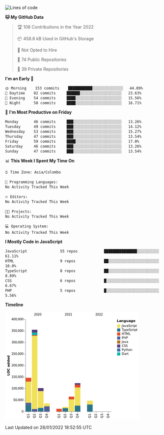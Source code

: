 
<!--START_SECTION:waka-->
![Lines of code](https://img.shields.io/badge/From%20Hello%20World%20I%27ve%20Written-905%20Thousand%20lines%20of%20code-blue)

**🐱 My GitHub Data** 

> 🏆 108 Contributions in the Year 2022
 > 
> 📦 458.8 kB Used in GitHub's Storage 
 > 
> 🚫 Not Opted to Hire
 > 
> 📜 74 Public Repositories 
 > 
> 🔑 39 Private Repositories  
 > 
**I'm an Early 🐤** 

```text
🌞 Morning    153 commits    ███████████░░░░░░░░░░░░░░   44.09% 
🌆 Daytime    82 commits     ██████░░░░░░░░░░░░░░░░░░░   23.63% 
🌃 Evening    54 commits     ████░░░░░░░░░░░░░░░░░░░░░   15.56% 
🌙 Night      58 commits     ████░░░░░░░░░░░░░░░░░░░░░   16.71%

```
📅 **I'm Most Productive on Friday** 

```text
Monday       46 commits     ███░░░░░░░░░░░░░░░░░░░░░░   13.26% 
Tuesday      49 commits     ███░░░░░░░░░░░░░░░░░░░░░░   14.12% 
Wednesday    53 commits     ███░░░░░░░░░░░░░░░░░░░░░░   15.27% 
Thursday     47 commits     ███░░░░░░░░░░░░░░░░░░░░░░   13.54% 
Friday       59 commits     ████░░░░░░░░░░░░░░░░░░░░░   17.0% 
Saturday     46 commits     ███░░░░░░░░░░░░░░░░░░░░░░   13.26% 
Sunday       47 commits     ███░░░░░░░░░░░░░░░░░░░░░░   13.54%

```


📊 **This Week I Spent My Time On** 

```text
⌚︎ Time Zone: Asia/Colombo

💬 Programming Languages: 
No Activity Tracked This Week

🔥 Editors: 
No Activity Tracked This Week

🐱‍💻 Projects: 
No Activity Tracked This Week

💻 Operating System: 
No Activity Tracked This Week

```

**I Mostly Code in JavaScript** 

```text
JavaScript               55 repos            ███████████████░░░░░░░░░░   61.11% 
HTML                     9 repos             ██░░░░░░░░░░░░░░░░░░░░░░░   10.0% 
TypeScript               8 repos             ██░░░░░░░░░░░░░░░░░░░░░░░   8.89% 
CSS                      6 repos             █░░░░░░░░░░░░░░░░░░░░░░░░   6.67% 
PHP                      5 repos             █░░░░░░░░░░░░░░░░░░░░░░░░   5.56%

```


**Timeline**

![Chart not found](https://raw.githubusercontent.com/ccweerasinghe1994/ccweerasinghe1994/master/charts/bar_graph.png) 


 Last Updated on 28/01/2022 18:52:55 UTC
<!--END_SECTION:waka-->

